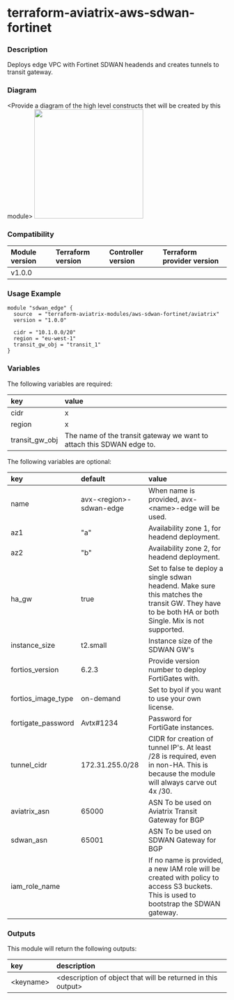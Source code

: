 # terraform-aviatrix-aws-sdwan-fortinet

### Description
Deploys edge VPC with Fortinet SDWAN headends and creates tunnels to transit gateway.

### Diagram
\<Provide a diagram of the high level constructs thet will be created by this module>
<img src="<IMG URL>"  height="250">

### Compatibility
Module version | Terraform version | Controller version | Terraform provider version
:--- | :--- | :--- | :---
v1.0.0 | | |

### Usage Example
```
module "sdwan_edge" {
  source  = "terraform-aviatrix-modules/aws-sdwan-fortinet/aviatrix"
  version = "1.0.0"

  cidr = "10.1.0.0/20"
  region = "eu-west-1"
  transit_gw_obj = "transit_1"
}
```

### Variables
The following variables are required:

key | value
:--- | :---
cidr | x
region | x
transit_gw_obj | The name of the transit gateway we want to attach this SDWAN edge to.

The following variables are optional:

key | default | value 
:---|:---|:---
name | avx-\<region\>-sdwan-edge | When name is provided, avx-\<name\>-edge will be used.
az1 | "a" | Availability zone 1, for headend deployment.
az2 | "b" | Availability zone 2, for headend deployment.
ha_gw | true | Set to false te deploy a single sdwan headend. Make sure this matches the transit GW. They have to be both HA or both Single. Mix is not supported.
instance_size | t2.small | Instance size of the SDWAN GW's
fortios_version | 6.2.3 | Provide version number to deploy FortiGates with.
fortios_image_type | on-demand | Set to byol if you want to use your own license.
fortigate_password | Avtx#1234 | Password for FortiGate instances.
tunnel_cidr | 172.31.255.0/28 | CIDR for creation of tunnel IP's. At least /28 is required, even in non-HA. This is because the module will always carve out 4x /30.
aviatrix_asn | 65000 | ASN To be used on Aviatrix Transit Gateway for BGP
sdwan_asn | 65001 | ASN To be used on SDWAN Gateway for BGP
iam_role_name | | If no name is provided, a new IAM role will be created with policy to access S3 buckets. This is used to bootstrap the SDWAN gateway.

### Outputs
This module will return the following outputs:

key | description
:---|:---
\<keyname> | \<description of object that will be returned in this output>
